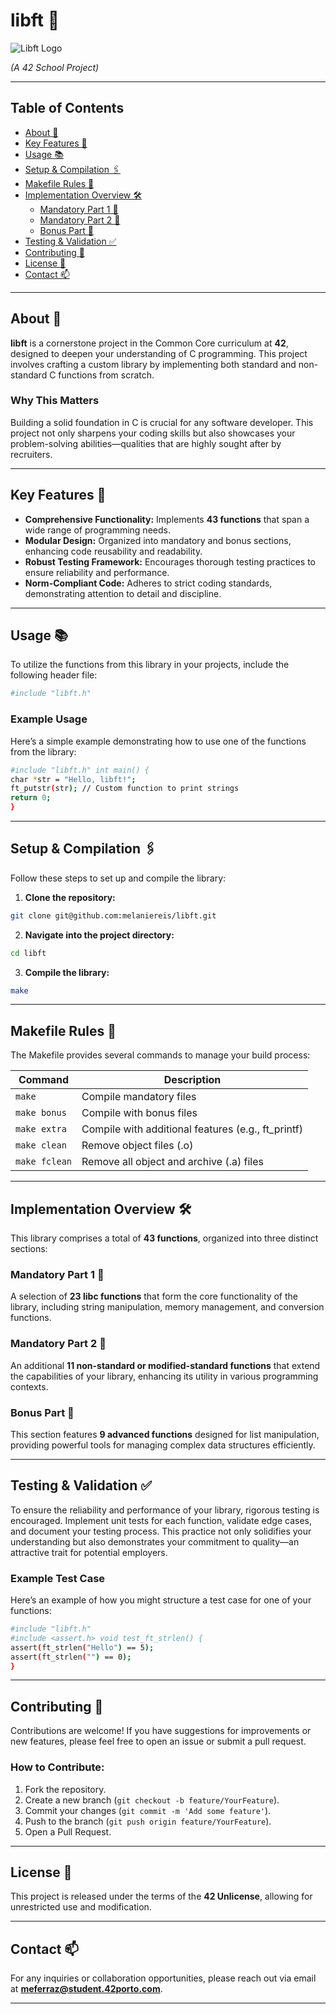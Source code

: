 # libft 📔

![Libft Logo](https://media.giphy.com/media/3o7buirYh9nH8W5e1O/giphy.gif)

*(A 42 School Project)*

---

## Table of Contents
- [About 📌](#about)
- [Key Features 🌟](#key-features)
- [Usage 📚](#usage)
- [Setup & Compilation 🖇️](#setup--compilation)
- [Makefile Rules 🔧](#makefile-rules)
- [Implementation Overview 🛠️](#implementation-overview)
  - [Mandatory Part 1 📝](#mandatory-part-1)
  - [Mandatory Part 2 📝](#mandatory-part-2)
  - [Bonus Part 🎉](#bonus-part)
- [Testing & Validation ✅](#testing--validation)
- [Contributing 🤝](#contributing)
- [License 📜](#license)
- [Contact 📫](#contact)

---

## About 📌
**libft** is a cornerstone project in the Common Core curriculum at **42**, designed to deepen your understanding of C programming. This project involves crafting a custom library by implementing both standard and non-standard C functions from scratch.

### Why This Matters
Building a solid foundation in C is crucial for any software developer. This project not only sharpens your coding skills but also showcases your problem-solving abilities—qualities that are highly sought after by recruiters.

---

## Key Features 🌟
- **Comprehensive Functionality:** Implements **43 functions** that span a wide range of programming needs.
- **Modular Design:** Organized into mandatory and bonus sections, enhancing code reusability and readability.
- **Robust Testing Framework:** Encourages thorough testing practices to ensure reliability and performance.
- **Norm-Compliant Code:** Adheres to strict coding standards, demonstrating attention to detail and discipline.

---

## Usage 📚
To utilize the functions from this library in your projects, include the following header file:

```bash
#include "libft.h"
```

### Example Usage
Here’s a simple example demonstrating how to use one of the functions from the library:

```bash
#include "libft.h" int main() {
char *str = "Hello, libft!";
ft_putstr(str); // Custom function to print strings
return 0;
}
```

---

## Setup & Compilation 🖇️
Follow these steps to set up and compile the library:

1. **Clone the repository:**

```bash
git clone git@github.com:melaniereis/libft.git
```

2. **Navigate into the project directory:**

```bash
cd libft
```

3. **Compile the library:**

```bash
make
```

---

## Makefile Rules 🔧
The Makefile provides several commands to manage your build process:

| Command                         | Description                                        |
|---------------------------------|----------------------------------------------------|
| `make`                          | Compile mandatory files                            |
| `make bonus`                   | Compile with bonus files                           |
| `make extra`                   | Compile with additional features (e.g., ft_printf)|
| `make clean`                   | Remove object files (.o)                           |
| `make fclean`                  | Remove all object and archive (.a) files           |

---

## Implementation Overview 🛠️
This library comprises a total of **43 functions**, organized into three distinct sections:

### Mandatory Part 1 📝
A selection of **23 libc functions** that form the core functionality of the library, including string manipulation, memory management, and conversion functions.

### Mandatory Part 2 📝
An additional **11 non-standard or modified-standard functions** that extend the capabilities of your library, enhancing its utility in various programming contexts.

### Bonus Part 🎉
This section features **9 advanced functions** designed for list manipulation, providing powerful tools for managing complex data structures efficiently.

---

## Testing & Validation ✅
To ensure the reliability and performance of your library, rigorous testing is encouraged. Implement unit tests for each function, validate edge cases, and document your testing process. This practice not only solidifies your understanding but also demonstrates your commitment to quality—an attractive trait for potential employers.

### Example Test Case
Here’s an example of how you might structure a test case for one of your functions:
```bash
#include "libft.h"
#include <assert.h> void test_ft_strlen() {
assert(ft_strlen("Hello") == 5);
assert(ft_strlen("") == 0);
}
```

---

## Contributing 🤝
Contributions are welcome! If you have suggestions for improvements or new features, please feel free to open an issue or submit a pull request. 

### How to Contribute:
1. Fork the repository.
2. Create a new branch (`git checkout -b feature/YourFeature`).
3. Commit your changes (`git commit -m 'Add some feature'`).
4. Push to the branch (`git push origin feature/YourFeature`).
5. Open a Pull Request.

---

## License 📜
This project is released under the terms of the **42 Unlicense**, allowing for unrestricted use and modification.

---

## Contact 📫
For any inquiries or collaboration opportunities, please reach out via email at **meferraz@student.42porto.com**.

---
